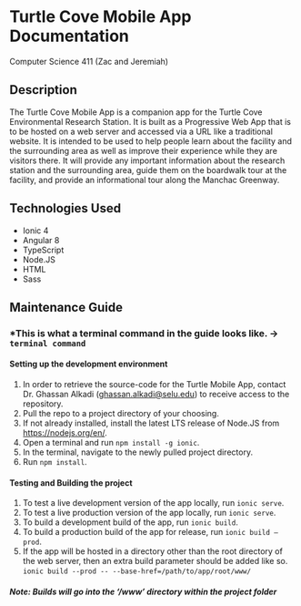 # Turtle Cove Mobile App Documentation

Computer Science 411 (Zac and Jeremiah)

## Description

The Turtle Cove Mobile App is a companion app for the Turtle Cove Environmental Research Station. It is built as a Progressive Web App that is to be hosted on a web server and accessed via a URL like a traditional website. It is intended to be used to help people learn about the facility and the surrounding area as well as improve their experience while they are visitors there. It will provide any important information about the research station and the surrounding area, guide them on the boardwalk tour at the facility, and provide an informational tour along the Manchac Greenway.

## Technologies Used

-	Ionic 4
-	Angular 8
-	TypeScript
-	Node.JS
-	HTML
-	Sass

## Maintenance Guide
### *This is what a terminal command in the guide looks like. -> `terminal command`
#### Setting up the development environment
1.  In order to retrieve the source-code for the Turtle Mobile App, contact Dr. Ghassan Alkadi (ghassan.alkadi@selu.edu) to receive access to the repository.
2.  Pull the repo to a project directory of your choosing.
3.  If not already installed, install the latest LTS release of Node.JS from https://nodejs.org/en/.
4.  Open a terminal and run `npm install -g ionic`.
5.  In the terminal, navigate to the newly pulled project directory.
6.  Run `npm install`.
#### Testing and Building the project 
1.  To test a live development version of the app locally, run `ionic serve`.
2.  To test a live production version of the app locally, run `ionic serve`.
3.  To build a development build of the app, run `ionic build`.
4.  To build a production build of the app for release, run `ionic build –prod`.
5.	If the app will be hosted in a directory other than the root directory of the web server, then an extra build parameter should be added like so. `ionic build --prod -- --base-href=/path/to/app/root/www/`
##### Note: Builds will go into the ‘/www’ directory within the project folder
